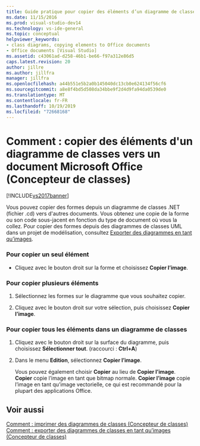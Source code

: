 ```yaml
---
title: Guide pratique pour copier des éléments d’un diagramme de classes vers un document Microsoft Office (Concepteur de classes) | Microsoft Docs
ms.date: 11/15/2016
ms.prod: visual-studio-dev14
ms.technology: vs-ide-general
ms.topic: conceptual
helpviewer_keywords:
- class diagrams, copying elements to Office documents
- Office documents [Visual Studio]
ms.assetid: c43061ad-d258-46b1-be66-f97a312e86d5
caps.latest.revision: 20
author: jillre
ms.author: jillfra
manager: jillfra
ms.openlocfilehash: a44b551e5b2a0b145040dc13cb0e624134f56cf6
ms.sourcegitcommit: a8e8f4bd5d508da34bbe9f2d4d9fa94da0539de0
ms.translationtype: MT
ms.contentlocale: fr-FR
ms.lasthandoff: 10/19/2019
ms.locfileid: "72668168"
---
```

# <a name="how-to-copy-class-diagram-elements-to-a-microsoft-office-document-class-designer"></a>Comment : copier des éléments d'un diagramme de classes vers un document Microsoft Office (Concepteur de classes)
[!INCLUDE[vs2017banner](../includes/vs2017banner.md)]

Vous pouvez copier des formes depuis un diagramme de classes .NET (fichier .cd) vers d'autres documents. Vous obtenez une copie de la forme ou son code sous-jacent en fonction du type de document où vous la collez. Pour copier des formes depuis des diagrammes de classes UML dans un projet de modélisation, consultez [Exporter des diagrammes en tant qu’images](../modeling/export-diagrams-as-images.md).

### <a name="to-copy-a-single-element"></a>Pour copier un seul élément

- Cliquez avec le bouton droit sur la forme et choisissez **Copier l’image**.

### <a name="to-copy-several-elements"></a>Pour copier plusieurs éléments

1. Sélectionnez les formes sur le diagramme que vous souhaitez copier.

2. Cliquez avec le bouton droit sur votre sélection, puis choisissez **Copier l’image**.

### <a name="to-copy-all-the-elements-in-a-class-diagram"></a>Pour copier tous les éléments dans un diagramme de classes

1. Cliquez avec le bouton droit sur la surface du diagramme, puis choisissez **Sélectionner tout**. (raccourci : **Ctrl+A**)

2. Dans le menu **Edition**, sélectionnez **Copier l’image**.

   Vous pouvez également choisir **Copier** au lieu de **Copier l’image**. **Copier** copie l’image en tant que bitmap normale. **Copier l’image** copie l’image en tant qu’image vectorielle, ce qui est recommandé pour la plupart des applications Office.

## <a name="see-also"></a>Voir aussi
 [Comment : imprimer des diagrammes de classes (Concepteur de classes)](../ide/how-to-print-class-diagrams-class-designer.md) [Comment : exporter des diagrammes de classes en tant qu’images (Concepteur de classes)](../ide/how-to-export-class-diagrams-as-images-class-designer.md)
